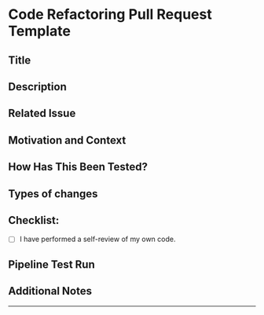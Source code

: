 # Code Refactoring Pull Request Template

## Title
[//]: # (A clear title that describes the refactoring. Example: "Refactor XYZ class for better readability")

## Description
[//]: # (A detailed description of the refactoring and the improvements it brings.)

## Related Issue
[//]: # (Link any related issues here.)

## Motivation and Context
[//]: # (What prompted this refactoring? What problem does it solve?)

## How Has This Been Tested?
[//]: # (Detail the testing approach for the refactored code.)

## Types of changes
[//]: # (This is a code refactoring change.)

## Checklist:
[//]: # (Review and put an 'x' in all the boxes that apply.)
- [ ] I have performed a self-review of my own code.

## Pipeline Test Run
[//]: # (Attach a link to the test pipeline run)

## Additional Notes
[//]: # (Any additional information or context for the review.)

---

[//]: # (Thank you for your valuable contributions to code quality and standards!)
